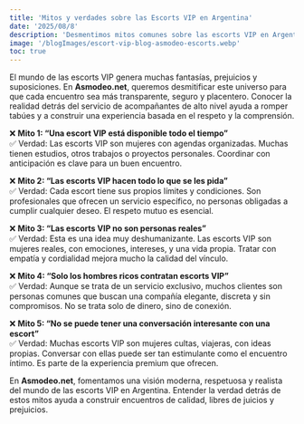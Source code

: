 ```yaml
---
title: 'Mitos y verdades sobre las Escorts VIP en Argentina'
date: '2025/08/8'
description: 'Desmentimos mitos comunes sobre las escorts VIP en Argentina en este artículo de Asmodeo.net. Conocé la verdad detrás del servicio: respeto, profesionalismo y conexión real.'
image: '/blogImages/escort-vip-blog-asmodeo-escorts.webp'
toc: true
---
```


El mundo de las escorts VIP genera muchas fantasías, prejuicios y suposiciones. En **Asmodeo.net**, queremos desmitificar este universo para que cada encuentro sea más transparente, seguro y placentero. Conocer la realidad detrás del servicio de acompañantes de alto nivel ayuda a romper tabúes y a construir una experiencia basada en el respeto y la comprensión.

❌ **Mito 1: “Una escort VIP está disponible todo el tiempo”**</br>
✅ Verdad: Las escorts VIP son mujeres con agendas organizadas. Muchas tienen estudios, otros trabajos o proyectos personales. Coordinar con anticipación es clave para un buen encuentro.

❌ **Mito 2: “Las escorts VIP hacen todo lo que se les pida”**</br>
✅ Verdad: Cada escort tiene sus propios límites y condiciones. Son profesionales que ofrecen un servicio específico, no personas obligadas a cumplir cualquier deseo. El respeto mutuo es esencial.

❌ **Mito 3: “Las escorts VIP no son personas reales”**</br>
✅ Verdad: Esta es una idea muy deshumanizante. Las escorts VIP son mujeres reales, con emociones, intereses, y una vida propia. Tratar con empatía y cordialidad mejora mucho la calidad del vínculo.

❌ **Mito 4: “Solo los hombres ricos contratan escorts VIP”**</br>
✅ Verdad: Aunque se trata de un servicio exclusivo, muchos clientes son personas comunes que buscan una compañía elegante, discreta y sin compromisos. No se trata solo de dinero, sino de conexión.

❌ **Mito 5: “No se puede tener una conversación interesante con una escort”**</br>
✅ Verdad: Muchas escorts VIP son mujeres cultas, viajeras, con ideas propias. Conversar con ellas puede ser tan estimulante como el encuentro íntimo. Es parte de la experiencia premium que ofrecen.

En **Asmodeo.net**, fomentamos una visión moderna, respetuosa y realista del mundo de las escorts VIP en Argentina. Entender la verdad detrás de estos mitos ayuda a construir encuentros de calidad, libres de juicios y prejuicios.